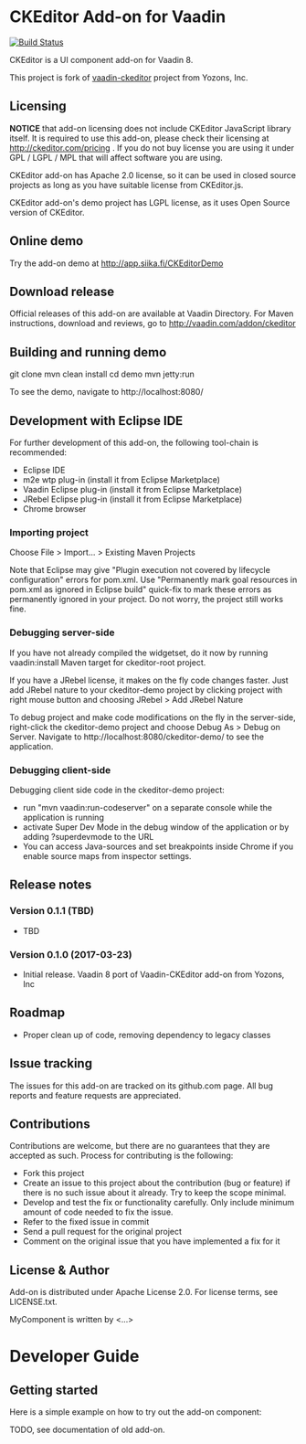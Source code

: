 # CKEditor Add-on for Vaadin

[![Build Status](http://siika.fi:8888/jenkins/job/CKEditor%20(Vaadin)/badge/icon)](http://siika.fi:8888/jenkins/job/CKEditor%20(Vaadin)/)

CKEditor is a UI component add-on for Vaadin 8.

This project is fork of [vaadin-ckeditor](https://github.com/OpenESignForms/vaadin-ckeditor/tree/master/VaadinCKEditor) project from Yozons, Inc.

## Licensing

__NOTICE__ that add-on licensing does not include CKEditor JavaScript library itself. It is required to use this 
add-on, please check their licensing at http://ckeditor.com/pricing . If you do not buy license you are using it under
GPL / LGPL / MPL that will affect software you are using.

CKEditor add-on has Apache 2.0 license, so it can be used in closed source projects as long as you have
suitable license from CKEditor.js.

CKEditor add-on's demo project has LGPL license, as it uses Open Source version of CKEditor.

## Online demo

Try the add-on demo at http://app.siika.fi/CKEditorDemo

## Download release

Official releases of this add-on are available at Vaadin Directory. For Maven instructions, download and reviews, go to http://vaadin.com/addon/ckeditor

## Building and running demo

git clone <url of the MyComponent repository>
mvn clean install
cd demo
mvn jetty:run

To see the demo, navigate to http://localhost:8080/

## Development with Eclipse IDE

For further development of this add-on, the following tool-chain is recommended:
- Eclipse IDE
- m2e wtp plug-in (install it from Eclipse Marketplace)
- Vaadin Eclipse plug-in (install it from Eclipse Marketplace)
- JRebel Eclipse plug-in (install it from Eclipse Marketplace)
- Chrome browser

### Importing project

Choose File > Import... > Existing Maven Projects

Note that Eclipse may give "Plugin execution not covered by lifecycle configuration" errors for pom.xml. Use "Permanently mark goal resources in pom.xml as ignored in Eclipse build" quick-fix to mark these errors as permanently ignored in your project. Do not worry, the project still works fine. 

### Debugging server-side

If you have not already compiled the widgetset, do it now by running vaadin:install Maven target for ckeditor-root project.

If you have a JRebel license, it makes on the fly code changes faster. Just add JRebel nature to your ckeditor-demo project by clicking project with right mouse button and choosing JRebel > Add JRebel Nature

To debug project and make code modifications on the fly in the server-side, right-click the ckeditor-demo project and choose Debug As > Debug on Server. Navigate to http://localhost:8080/ckeditor-demo/ to see the application.

### Debugging client-side

Debugging client side code in the ckeditor-demo project:
  - run "mvn vaadin:run-codeserver" on a separate console while the application is running
  - activate Super Dev Mode in the debug window of the application or by adding ?superdevmode to the URL
  - You can access Java-sources and set breakpoints inside Chrome if you enable source maps from inspector settings.
 
## Release notes

### Version 0.1.1 (TBD)
- TBD

### Version 0.1.0 (2017-03-23)
- Initial release. Vaadin 8 port of Vaadin-CKEditor add-on from Yozons, Inc

## Roadmap
- Proper clean up of code, removing dependency to legacy classes

## Issue tracking

The issues for this add-on are tracked on its github.com page. All bug reports and feature requests are appreciated. 

## Contributions

Contributions are welcome, but there are no guarantees that they are accepted as such. Process for contributing is the following:
- Fork this project
- Create an issue to this project about the contribution (bug or feature) if there is no such issue about it already. Try to keep the scope minimal.
- Develop and test the fix or functionality carefully. Only include minimum amount of code needed to fix the issue.
- Refer to the fixed issue in commit
- Send a pull request for the original project
- Comment on the original issue that you have implemented a fix for it

## License & Author

Add-on is distributed under Apache License 2.0. For license terms, see LICENSE.txt.

MyComponent is written by <...>

# Developer Guide

## Getting started

Here is a simple example on how to try out the add-on component:

TODO, see documentation of old add-on.

